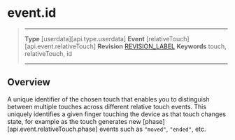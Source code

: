 
# event.id

> --------------------- ------------------------------------------------------------------------------------------
> __Type__              [userdata][api.type.userdata]
> __Event__             [relativeTouch][api.event.relativeTouch]
> __Revision__          [REVISION_LABEL](REVISION_URL)
> __Keywords__          touch, relativeTouch, id
> --------------------- ------------------------------------------------------------------------------------------

## Overview

A unique identifier of the chosen touch that enables you to distinguish between multiple touches across different relative touch events. This uniquely identifies a given finger touching the device as that touch changes state, for example as the touch generates new [phase][api.event.relativeTouch.phase] events such as `"moved"`, `"ended"`, etc.
